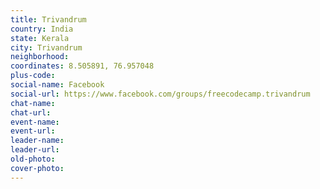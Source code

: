 ```yaml
---
title: Trivandrum
country: India
state: Kerala
city: Trivandrum
neighborhood: 
coordinates: 8.505891, 76.957048
plus-code:
social-name: Facebook
social-url: https://www.facebook.com/groups/freecodecamp.trivandrum
chat-name:
chat-url:
event-name:
event-url:
leader-name:
leader-url:
old-photo: 
cover-photo:
---
```

